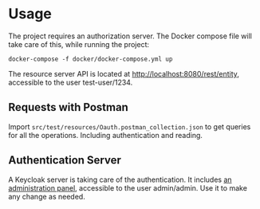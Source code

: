 # Usage

The project requires an authorization server. The Docker compose file will take care of this, while running the project:

```
docker-compose -f docker/docker-compose.yml up
```

The resource server API is located at [http://localhost:8080/rest/entity](http://localhost:8080/rest/entity), accessible to the user test-user/1234.

## Requests with Postman

Import `src/test/resources/Oauth.postman_collection.json` to get queries for all the operations. Including authentication and reading.

## Authentication Server

A Keycloak server is taking care of the authentication. It includes [an administration panel](http://localhost:8090/), accessible to the user admin/admin. Use it to make any change as needed.
